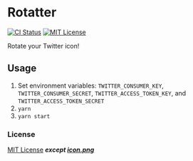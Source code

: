 # Rotatter

[![CI Status](https://github.com/ciffelia/Rotatter/workflows/CI/badge.svg?branch=master)](https://github.com/ciffelia/Rotatter/actions?query=workflow%3ACI+branch%3Amaster)
[![MIT License](https://img.shields.io/badge/license-MIT-brightgreen.svg?style=flat)](LICENSE)

Rotate your Twitter icon!

## Usage

1. Set environment variables: `TWITTER_CONSUMER_KEY`, `TWITTER_CONSUMER_SECRET`, `TWITTER_ACCESS_TOKEN_KEY`, and `TWITTER_ACCESS_TOKEN_SECRET`
2. `yarn`
3. `yarn start`

### License

[MIT License](./LICENSE) _**except [icon.png](./assets/icon.png)**_
